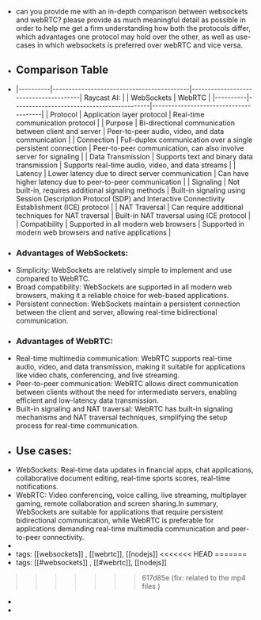 - can you provide me with an in-depth comparison between websockets and webRTC? please provide as much meaningful detail as possible in order to help me get a firm understanding how both the protocols differ, which advantages one protocol may hold over the other, as well as use-cases in which websockets is preferred over webRTC and vice versa.
- ## Comparison Table
- |----------|-------------------------------------------|---------------------------------------|
  Raycast AI: |          | WebSockets                                   | WebRTC                                         |
  |----------|-------------------------------------------|---------------------------------------|
  | Protocol | Application layer protocol                   | Real-time communication protocol                   |
  | Purpose  | Bi-directional communication between client and server   | Peer-to-peer audio, video, and data communication                     |
  | Connection | Full-duplex communication over a single persistent connection | Peer-to-peer communication, can also involve server for signaling |
  | Data Transmission | Supports text and binary data transmission        | Supports real-time audio, video, and data streams                         |
  | Latency  | Lower latency due to direct server communication     | Can have higher latency due to peer-to-peer communication                   |
  | Signaling | Not built-in, requires additional signaling methods | Built-in signaling using Session Description Protocol (SDP) and Interactive Connectivity Establishment (ICE) protocol |
  | NAT Traversal | Can require additional techniques for NAT traversal | Built-in NAT traversal using ICE protocol |
  | Compatibility | Supported in all modern web browsers           | Supported in modern web browsers and native applications                   |
- ### Advantages of WebSockets:
- Simplicity: WebSockets are relatively simple to implement and use compared to WebRTC.
- Broad compatibility: WebSockets are supported in all modern web browsers, making it a reliable choice for web-based applications.
- Persistent connection: WebSockets maintain a persistent connection between the client and server, allowing real-time bidirectional communication.
- ### Advantages of WebRTC:
- Real-time multimedia communication: WebRTC supports real-time audio, video, and data transmission, making it suitable for applications like video chats, conferencing, and live streaming.
- Peer-to-peer communication: WebRTC allows direct communication between clients without the need for intermediate servers, enabling efficient and low-latency data transmission.
- Built-in signaling and NAT traversal: WebRTC has built-in signaling mechanisms and NAT traversal techniques, simplifying the setup process for real-time communication.
- ## Use cases:
- WebSockets: Real-time data updates in financial apps, chat applications, collaborative document editing, real-time sports scores, real-time notifications.
- WebRTC: Video conferencing, voice calling, live streaming, multiplayer gaming, remote collaboration and screen sharing.In summary, WebSockets are suitable for applications that require persistent bidirectional communication, while WebRTC is preferable for applications demanding real-time multimedia communication and peer-to-peer connectivity.
-
- tags: [[websockets]] , [[webrtc]],  [[nodejs]]
<<<<<<< HEAD
=======
- tags: [[#websockets]] , [[#webrtc]],  [[nodejs]]
>>>>>>> 617d85e (fix: related to the mp4 files.)
-
-